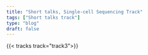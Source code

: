 ```yaml
---
title: "Short talks, Single-cell Sequencing Track"
tags: ["Short talks track"]
type: "blog"
draft: false
---
```


{{< tracks track="track3">}}


